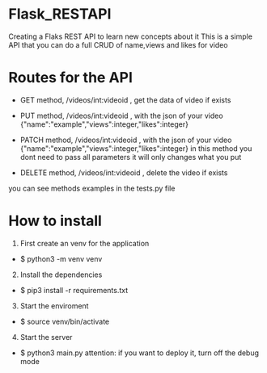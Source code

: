 # Flask_RESTAPI
Creating a Flaks REST API to learn new concepts about it
This is a simple API that you can do a full CRUD of name,views and likes for video

# Routes for the API
- GET method, /videos/int:videoid , get the data of video if exists

- PUT method, /videos/int:videoid , with the json of your video {"name":"example","views":integer,"likes":integer}

- PATCH method, /videos/int:videoid , with the json of your video {"name":"example","views":integer,"likes":integer}
    in this method you dont need to pass all parameters it will only changes what you put

- DELETE method, /videos/int:videoid , delete the video if exists

you can see methods examples in the tests.py file

# How to install
1. First create an venv for the application
- $ python3 -m venv venv

2. Install the dependencies
- $ pip3 install -r requirements.txt

3. Start the enviroment
- $ source venv/bin/activate

4. Start the server
- $ python3 main.py
    attention: if you want to deploy it, turn off the debug mode